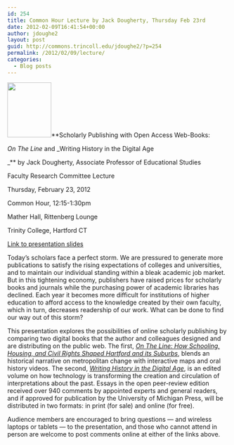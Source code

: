 ```yaml
---
id: 254
title: Common Hour Lecture by Jack Dougherty, Thursday Feb 23rd
date: 2012-02-09T16:41:54+00:00
author: jdoughe2
layout: post
guid: http://commons.trincoll.edu/jdoughe2/?p=254
permalink: /2012/02/09/lecture/
categories:
  - Blog posts
---
```

[<img class="alignright size-full wp-image-257" src="http://commons.trincoll.edu/jackdougherty/files/2012/02/JDougherty.jpg" alt="" width="100" height="125" />](http://commons.trincoll.edu/jackdougherty/files/2012/02/JDougherty.jpg)**Scholarly Publishing with Open Access Web-Books:
  
_On The Line_ and _Writing History in the Digital Age
  
_** by Jack Dougherty, Associate Professor of Educational Studies

Faculty Research Committee Lecture
  
Thursday, February 23, 2012
  
Common Hour, 12:15-1:30pm
  
Mather Hall, Rittenberg Lounge
  
Trinity College, Hartford CT

<a href="https://docs.google.com/presentation/d/1XknrcQp8YJ-aNjbDzBw1q0wniGG5MLHvgoRquaE8A2U/edit#slide=id.p" target="_blank">Link to presentation slides</a>

Today&#8217;s scholars face a perfect storm. We are pressured to generate more publications to satisfy the rising expectations of colleges and universities, and to maintain our individual standing within a bleak academic job market. But in this tightening economy, publishers have raised prices for scholarly books and journals while the purchasing power of academic libraries has declined. Each year it becomes more difficult for institutions of higher education to afford access to the knowledge created by their own faculty, which in turn, decreases readership of our work. What can be done to find our way out of this storm?

This presentation explores the possibilities of online scholarly publishing by comparing two digital books that the author and colleagues designed and are distributing on the public web. The first, _<a title="OnTheLine" href="http://OnTheLine.trincoll.edu" target="_blank">On The Line: How Schooling, Housing, and Civil Rights Shaped Hartford and its Suburbs</a>_, blends an historical narrative on metropolitan change with interactive maps and oral history videos. The second, _<a title="WritingHistory" href="http://WritingHistory.trincoll.edu" target="_blank">Writing History in the Digital Age</a>_, is an edited volume on how technology is transforming the creation and circulation of interpretations about the past. Essays in the open peer-review edition received over 940 comments by appointed experts and general readers, and if approved for publication by the University of Michigan Press, will be distributed in two formats: in print (for sale) and online (for free).

Audience members are encouraged to bring questions &#8212; and wireless laptops or tablets &#8212; to the presentation, and those who cannot attend in person are welcome to post comments online at either of the links above.